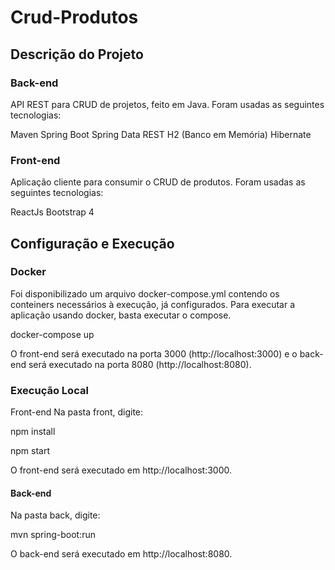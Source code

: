 # Crud-Produtos

## Descrição do Projeto
### Back-end
API REST para CRUD de projetos, feito em Java. Foram usadas as seguintes tecnologias:

Maven
Spring Boot
Spring Data REST
H2 (Banco em Memória)
Hibernate

### Front-end
Aplicação cliente para consumir o CRUD de produtos. Foram usadas as seguintes tecnologias:

ReactJs
Bootstrap 4
## Configuração e Execução

### Docker
Foi disponibilizado um arquivo docker-compose.yml contendo os conteiners necessários à execução, já configurados. Para executar a aplicação usando docker, basta executar o compose.

docker-compose up

O front-end será executado na porta 3000 (http://localhost:3000) e o back-end será executado na porta 8080 (http://localhost:8080).

### Execução Local
Front-end
Na pasta front, digite:

npm install

npm start

O front-end será executado em http://localhost:3000.

#### Back-end
Na pasta back, digite:

mvn spring-boot:run

O back-end será executado em http://localhost:8080.
